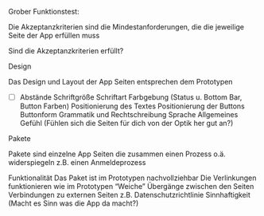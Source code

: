 Grober Funktionstest:

Die Akzeptanzkriterien sind die Mindestanforderungen, die die jeweilige Seite der App erfüllen muss

Sind die Akzeptanzkriterien erfüllt?

Design

Das Design und Layout der App Seiten entsprechen dem Prototypen

- [ ] Abstände
Schriftgröße
Schriftart
Farbgebung (Status u. Bottom Bar, Button Farben)
Positionierung des Textes
Positionierung der Buttons
Buttonform
Grammatik und Rechtschreibung
Sprache
Allgemeines Gefühl (Fühlen sich die Seiten für dich von der Optik her gut an?)


Pakete

Pakete sind einzelne App Seiten die zusammen einen Prozess o.ä. widerspiegeln z.B.  einen Anmeldeprozess

Funktionalität
Das Paket ist im Prototypen nachvollziehbar
Die Verlinkungen funktionieren wie im Prototypen
“Weiche” Übergänge zwischen den Seiten
Verbindungen zu externen Seiten z.B. Datenschutzrichtlinie
Sinnhaftigkeit (Macht es Sinn was die App da macht?)
